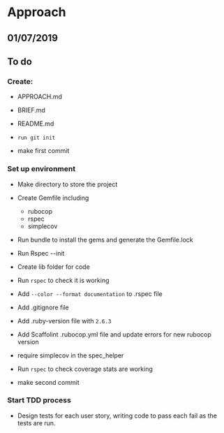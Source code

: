 # Approach

## 01/07/2019

## To do

### Create:
- APPROACH.md
- BRIEF.md
- README.md
- `run git init`

- make first commit

### Set up environment

- Make directory to store the project
- Create Gemfile including
  - rubocop
  - rspec
  - simplecov
- Run bundle to install the gems and generate the Gemfile.lock
- Run Rspec --init
- Create lib folder for code
- Run `rspec` to check it is working
- Add `--color --format documentation` to .rspec file
- Add .gitignore file
- Add .ruby-version file with `2.6.3`
- Add Scaffolint .rubocop.yml file and update errors for new rubocop version
- require simplecov in the spec_helper
- Run `rspec` to check coverage stats are working

- make second commit

### Start TDD process

- Design tests for each user story, writing code to pass each fail as the tests are run.




